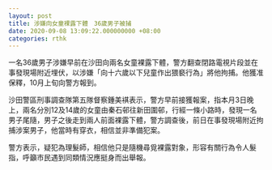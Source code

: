 ```yaml
---
layout: post
title: 涉嫌向女童裸露下體　36歲男子被捕
date: 2020-09-08 13:09:22.000000000 +08:00
categories: rthk
---
```


一名36歲男子涉嫌早前在沙田向兩名女童裸露下體，警方翻查閉路電視片段並在事發現場附近埋伏，以涉嫌「向十六歲以下兒童作出猥褻行為」將他拘捕。他獲准保釋，10月上旬向警方報到。

沙田警區刑事調查隊第五隊督察鍾美褀表示，警方早前接獲報案，指本月3日晚上，兩名分別12及14歲的女童由秦石邨往新田圍邨，行經一條小路時，發現一名男子尾隨，男子之後走到兩人前面裸露下體，警方調查後，前日在事發現場附近拘捕涉案男子，他當時有穿衣，相信並非準備犯案。

警方表示，疑犯為理髮師，相信他只是隨機尋覓裸露對象，形容有關行為令人髮指，呼籲市民遇到同類情況應挺身而出舉報。
